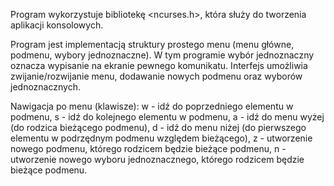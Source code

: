 Program wykorzystuje bibliotekę <ncurses.h>, która służy do tworzenia aplikacji konsolowych.

Program jest implementacją struktury prostego menu (menu główne, podmenu, wybory jednoznaczne). W tym programie wybór jednoznaczny oznacza wypisanie na ekranie pewnego komunikatu.
Interfejs umożliwia zwijanie/rozwijanie menu, dodawanie nowych podmenu oraz wyborów jednoznacznych.

Nawigacja po menu (klawisze):
w - idź do poprzedniego elementu w podmenu,
s - idź do kolejnego elementu w podmenu,
a - idź do menu wyżej (do rodzica bieżącego podmenu),
d - idź do menu niżej (do pierwszego elementu w podrzędnym podmenu względem bieżącego),
z - utworzenie nowego podmenu, którego rodzicem będzie bieżące podmenu,
n - utworzenie nowego wyboru jednoznacznego, którego rodzicem będzie bieżące podmenu.




